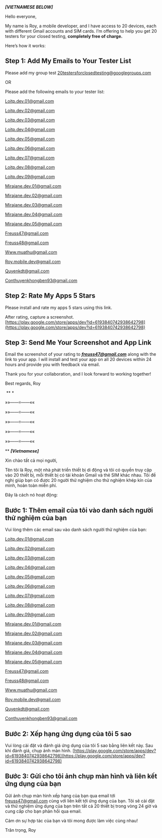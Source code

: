***[VIETNAMESE BELOW]***

Hello everyone,

My name is Roy, a mobile developer, and I have access to 20 devices, each with different Gmail accounts and SIM cards. I’m offering to help you get 20 testers for your closed testing, **completely free of charge.**


Here’s how it works:


## **Step 1: Add My Emails to Your Tester List**

Please add my group test 20testersforclosedtesting@googlegroups.com

OR

Please add the following emails to your tester list:

Loitp.dev.01@gmail.com

Loitp.dev.02@gmail.com

Loitp.dev.03@gmail.com

Loitp.dev.04@gmail.com

Loitp.dev.05@gmail.com

Loitp.dev.06@gmail.com

Loitp.dev.07@gmail.com

Loitp.dev.08@gmail.com

Loitp.dev.09@gmail.com

Mirajane.dev.01@gmail.com

Mirajane.dev.02@gmail.com

Mirajane.dev.03@gmail.com

Mirajane.dev.04@gmail.com

Mirajane.dev.05@gmail.com

Freuss47@gmail.com

Freuss48@gmail.com

Www.muathu@gmail.com

Roy.mobile.dev@gmail.com

Quyenkdt@gmail.com

Conthuyenkhongben93@gmail.com

## **Step 2: Rate My Apps 5 Stars**

Please install and rate my apps 5 stars using this link.

After rating, capture a screenshot.  [https://play.google.com/store/apps/dev?id=6193840742938642798](https://play.google.com/store/apps/dev?id=6193840742938642798)


## **Step 3: Send Me Your Screenshot and App Link**

Email the screenshot of your rating to  ***[freuss47@gmail.com](mailto:freuss47@gmail.com)***  along with the link to your app. I will install and test your app on all 20 devices within 24 hours and provide you with feedback via email.


Thank you for your collaboration, and I look forward to working together!


Best regards, Roy

‎ 
**‎ 
*

»»——⍟——««

»»——⍟——««

»»——⍟——««

»»——⍟——««

»»——⍟——««

‎** 
***[Vietnamese]***

Xin chào tất cả mọi người,

Tên tôi là Roy, một nhà phát triển thiết bị di động và tôi có quyền truy cập vào 20 thiết bị, mỗi thiết bị có tài khoản Gmail và thẻ SIM khác nhau. Tôi đề nghị giúp bạn có được 20 người thử nghiệm cho thử nghiệm khép kín của mình, hoàn toàn miễn phí.


Đây là cách nó hoạt động:

## **Bước 1: Thêm email của tôi vào danh sách người thử nghiệm của bạn**

Vui lòng thêm các email sau vào danh sách người thử nghiệm của bạn:

Loitp.dev.01@gmail.com

Loitp.dev.02@gmail.com

Loitp.dev.03@gmail.com

Loitp.dev.04@gmail.com

Loitp.dev.05@gmail.com

Loitp.dev.06@gmail.com

Loitp.dev.07@gmail.com

Loitp.dev.08@gmail.com

Loitp.dev.09@gmail.com

Mirajane.dev.01@gmail.com

Mirajane.dev.02@gmail.com

Mirajane.dev.03@gmail.com

Mirajane.dev.04@gmail.com

Mirajane.dev.05@gmail.com

Freuss47@gmail.com

Freuss48@gmail.com

Www.muathu@gmail.com

Roy.mobile.dev@gmail.com

Quyenkdt@gmail.com

Conthuyenkhongben93@gmail.com

## **Bước 2: Xếp hạng ứng dụng của tôi 5 sao**

Vui lòng cài đặt và đánh giá ứng dụng của tôi 5 sao bằng liên kết này. Sau khi đánh giá, chụp ảnh màn hình.  [https://play.google.com/store/apps/dev?id=6193840742938642798](https://play.google.com/store/apps/dev?id=6193840742938642798)

## **Bước 3: Gửi cho tôi ảnh chụp màn hình và liên kết ứng dụng của bạn**

Gửi ảnh chụp màn hình xếp hạng của bạn qua email tới  [freuss47@gmail.com](mailto:freuss47@gmail.com)  cùng với liên kết tới ứng dụng của bạn. Tôi sẽ cài đặt và thử nghiệm ứng dụng của bạn trên tất cả 20 thiết bị trong vòng 24 giờ và cung cấp cho bạn phản hồi qua email.


Cảm ơn sự hợp tác của bạn và tôi mong được làm việc cùng nhau!

Trân trọng, Roy

